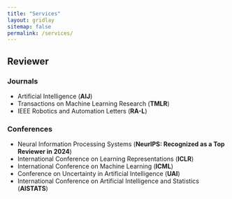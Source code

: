 ```yaml
---
title: "Services"
layout: gridlay
sitemap: false
permalink: /services/
---
```

<!-- ### Organization -->

<link rel="stylesheet" href="{{ '/assets/css/responsive.css' | relative_url }}">
<div class="jumbotron">

## Reviewer

<div class="research-area">

### Journals

- Artificial Intelligence (**AIJ**)
- Transactions on Machine Learning Research (**TMLR**)
- IEEE Robotics and Automation Letters (**RA-L**)
</div>


<div class="research-area">

### Conferences

- Neural Information Processing Systems (**NeurIPS: Recognized as a Top Reviewer in 2024**) 
- International Conference on Learning Representations (**ICLR**)
- International Conference on Machine Learning (**ICML**)
- Conference on Uncertainty in Artificial Intelligence (**UAI**) 
- International Conference on Artificial Intelligence and Statistics (**AISTATS**)

</div>

</div>
